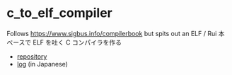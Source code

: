 # c_to_elf_compiler
Follows https://www.sigbus.info/compilerbook but spits out an ELF / Rui 本ベースで ELF を吐く C コンパイラを作る

- [repository](https://github.com/sozysozbot/c_to_elf_compiler)
- [log](https://sozysozbot.github.io/c_to_elf_compiler/log.html) (in Japanese)
